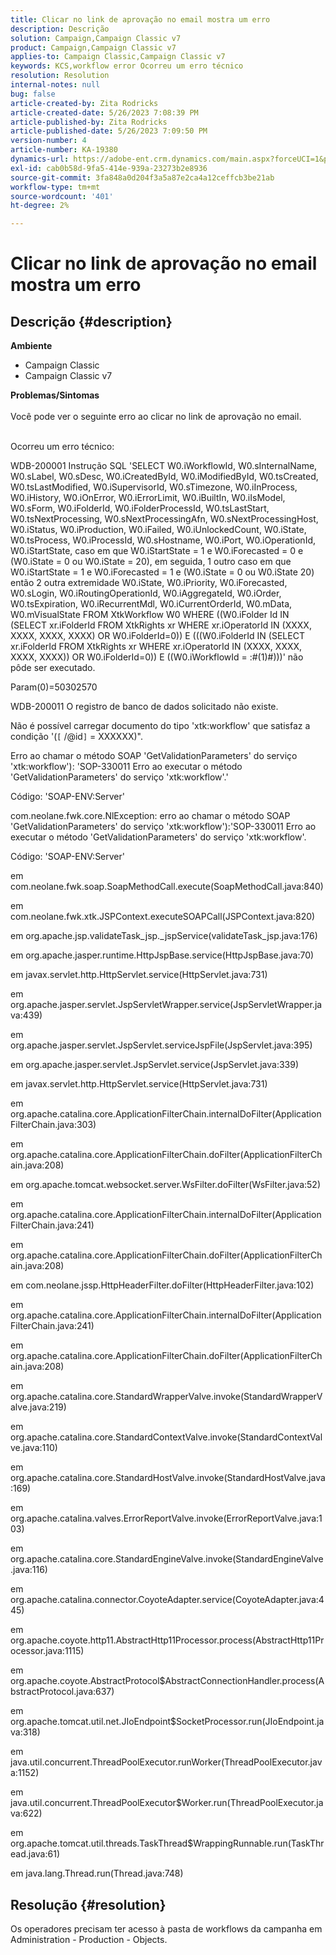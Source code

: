 ```yaml
---
title: Clicar no link de aprovação no email mostra um erro
description: Descrição
solution: Campaign,Campaign Classic v7
product: Campaign,Campaign Classic v7
applies-to: Campaign Classic,Campaign Classic v7
keywords: KCS,workflow error Ocorreu um erro técnico
resolution: Resolution
internal-notes: null
bug: false
article-created-by: Zita Rodricks
article-created-date: 5/26/2023 7:08:39 PM
article-published-by: Zita Rodricks
article-published-date: 5/26/2023 7:09:50 PM
version-number: 4
article-number: KA-19380
dynamics-url: https://adobe-ent.crm.dynamics.com/main.aspx?forceUCI=1&pagetype=entityrecord&etn=knowledgearticle&id=9520e7b5-f8fb-ed11-8849-6045bd0063aa
exl-id: cab0b58d-9fa5-414e-939a-23273b2e8936
source-git-commit: 3fa848a0d204f3a5a87e2ca4a12ceffcb3be21ab
workflow-type: tm+mt
source-wordcount: '401'
ht-degree: 2%

---
```


# Clicar no link de aprovação no email mostra um erro

## Descrição {#description}

<b>Ambiente</b>
- Campaign Classic
- Campaign Classic v7



<b>Problemas/Sintomas</b><br><br>Você pode ver o seguinte erro ao clicar no link de aprovação no email.<br><br>


Ocorreu um erro técnico:

WDB-200001 Instrução SQL &#39;SELECT W0.iWorkflowId, W0.sInternalName, W0.sLabel, W0.sDesc, W0.iCreatedById, W0.iModifiedById, W0.tsCreated, W0.tsLastModified, W0.iSupervisorId, W0.sTimezone, W0.iInProcess, W0.iHistory, W0.iOnError, W0.iErrorLimit, W0.iBuiltIn, W0.iIsModel, W0.sForm, W0.iFolderId, W0.iFolderProcessId, W0.tsLastStart, W0.tsNextProcessing, W0.sNextProcessingAfn, W0.sNextProcessingHost, W0.iStatus, W0.iProduction, W0.iFailed, W0.iUnlockedCount, W0.iState, W0.tsProcess, W0.iProcessId, W0.sHostname, W0.iPort, W0.iOperationId, W0.iStartState, caso em que W0.iStartState = 1 e W0.iForecasted = 0 e (W0.iState = 0 ou W0.iState = 20), em seguida, 1 outro caso em que W0.iStartState = 1 e W0.iForecasted = 1 e (W0.iState = 0 ou W0.iState 20) então 2 outra extremidade W0.iState, W0.iPriority, W0.iForecasted, W0.sLogin, W0.iRoutingOperationId, W0.iAggregateId, W0.iOrder, W0.tsExpiration, W0.iRecurrentMdl, W0.iCurrentOrderId, W0.mData, W0.mVisualState FROM XtkWorkflow W0 WHERE ((W0.iFolder Id IN (SELECT xr.iFolderId FROM XtkRights xr WHERE xr.iOperatorId IN (XXXX, XXXX, XXXX, XXXX) OR W0.iFolderId=0)) E (((W0.iFolderId IN (SELECT xr.iFolderId FROM XtkRights xr WHERE xr.iOperatorId IN (XXXX, XXXX, XXXX, XXXX)) OR W0.iFolderId=0)) E ((W0.iWorkflowId = :#(1)#)))&#39; não pôde ser executado.

Param(0)=50302570



WDB-200011 O registro de banco de dados solicitado não existe.

Não é possível carregar documento do tipo &#39;xtk:workflow&#39; que satisfaz a condição &#39;(`[` /@id`]`  = XXXXXX)&quot;.



Erro ao chamar o método SOAP &#39;GetValidationParameters&#39; do serviço &#39;xtk:workflow&#39;): &#39;SOP-330011 Erro ao executar o método &#39;GetValidationParameters&#39; do serviço &#39;xtk:workflow&#39;.&#39;



Código: &#39;SOAP-ENV:Server&#39;

com.neolane.fwk.core.NlException: erro ao chamar o método SOAP &#39;GetValidationParameters&#39; do serviço &#39;xtk:workflow&#39;):&#39;SOP-330011 Erro ao executar o método &#39;GetValidationParameters&#39; do serviço &#39;xtk:workflow&#39;.

Código: &#39;SOAP-ENV:Server&#39;

em com.neolane.fwk.soap.SoapMethodCall.execute(SoapMethodCall.java:840)

em com.neolane.fwk.xtk.JSPContext.executeSOAPCall(JSPContext.java:820)

em org.apache.jsp.validateTask_jsp._jspService(validateTask_jsp.java:176)

em org.apache.jasper.runtime.HttpJspBase.service(HttpJspBase.java:70)

em javax.servlet.http.HttpServlet.service(HttpServlet.java:731)

em org.apache.jasper.servlet.JspServletWrapper.service(JspServletWrapper.java:439)

em org.apache.jasper.servlet.JspServlet.serviceJspFile(JspServlet.java:395)

em org.apache.jasper.servlet.JspServlet.service(JspServlet.java:339)

em javax.servlet.http.HttpServlet.service(HttpServlet.java:731)

em org.apache.catalina.core.ApplicationFilterChain.internalDoFilter(ApplicationFilterChain.java:303)

em org.apache.catalina.core.ApplicationFilterChain.doFilter(ApplicationFilterChain.java:208)

em org.apache.tomcat.websocket.server.WsFilter.doFilter(WsFilter.java:52)

em org.apache.catalina.core.ApplicationFilterChain.internalDoFilter(ApplicationFilterChain.java:241)

em org.apache.catalina.core.ApplicationFilterChain.doFilter(ApplicationFilterChain.java:208)

em com.neolane.jssp.HttpHeaderFilter.doFilter(HttpHeaderFilter.java:102)

em org.apache.catalina.core.ApplicationFilterChain.internalDoFilter(ApplicationFilterChain.java:241)

em org.apache.catalina.core.ApplicationFilterChain.doFilter(ApplicationFilterChain.java:208)

em org.apache.catalina.core.StandardWrapperValve.invoke(StandardWrapperValve.java:219)

em org.apache.catalina.core.StandardContextValve.invoke(StandardContextValve.java:110)

em org.apache.catalina.core.StandardHostValve.invoke(StandardHostValve.java:169)

em org.apache.catalina.valves.ErrorReportValve.invoke(ErrorReportValve.java:103)

em org.apache.catalina.core.StandardEngineValve.invoke(StandardEngineValve.java:116)

em org.apache.catalina.connector.CoyoteAdapter.service(CoyoteAdapter.java:445)

em org.apache.coyote.http11.AbstractHttp11Processor.process(AbstractHttp11Processor.java:1115)

em org.apache.coyote.AbstractProtocol$AbstractConnectionHandler.process(AbstractProtocol.java:637)

em org.apache.tomcat.util.net.JIoEndpoint$SocketProcessor.run(JIoEndpoint.java:318)

em java.util.concurrent.ThreadPoolExecutor.runWorker(ThreadPoolExecutor.java:1152)

em java.util.concurrent.ThreadPoolExecutor$Worker.run(ThreadPoolExecutor.java:622)

em org.apache.tomcat.util.threads.TaskThread$WrappingRunnable.run(TaskThread.java:61)

em java.lang.Thread.run(Thread.java:748)


## Resolução {#resolution}


Os operadores precisam ter acesso à pasta de workflows da campanha em Administration - Production - Objects.
